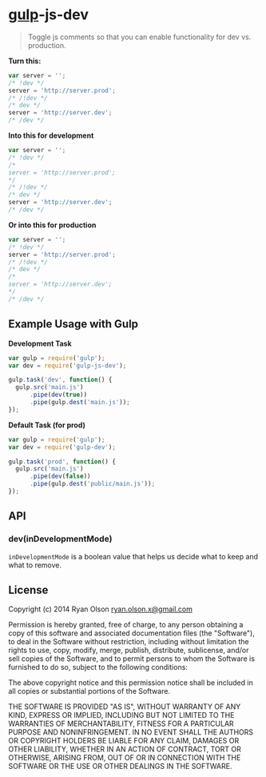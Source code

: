 # [gulp](https://github.com/wearefractal/gulp)-js-dev

> Toggle js comments so that you can enable functionality for dev vs.
> production.

**Turn this:**
```js
var server = '';
/* !dev */
server = 'http://server.prod';
/* /!dev */
/* dev */
server = 'http://server.dev';
/* /dev */
```

**Into this for development**

```js
var server = '';
/* !dev */
/*
server = 'http://server.prod';
*/
/* /!dev */
/* dev */
server = 'http://server.dev';
/* /dev */
```

**Or into this for production**

```js
var server = '';
/* !dev */
server = 'http://server.prod';
/* /!dev */
/* dev */
/*
server = 'http://server.dev';
*/
/* /dev */
```

## Example Usage with Gulp

**Development Task**
```js
var gulp = require('gulp');
var dev = require('gulp-js-dev');

gulp.task('dev', function() {
  gulp.src('main.js')
      .pipe(dev(true))
      .pipe(gulp.dest('main.js'));
});
```
**Default Task (for prod)**
```js
var gulp = require('gulp');
var dev = require('gulp-dev');

gulp.task('prod', function() {
  gulp.src('main.js')
      .pipe(dev(false))
      .pipe(gulp.dest('public/main.js'));
});
```

## API

### dev(inDevelopmentMode)

`inDevelopmentMode` is a boolean value that helps us decide what to keep
and what to remove.

## License

Copyright (c) 2014 Ryan Olson <ryan.olson.x@gmail.com>

Permission is hereby granted, free of charge, to any person obtaining
a copy of this software and associated documentation files (the
"Software"), to deal in the Software without restriction, including
without limitation the rights to use, copy, modify, merge, publish,
distribute, sublicense, and/or sell copies of the Software, and to
permit persons to whom the Software is furnished to do so, subject to
the following conditions:

The above copyright notice and this permission notice shall be
included in all copies or substantial portions of the Software.

THE SOFTWARE IS PROVIDED "AS IS", WITHOUT WARRANTY OF ANY KIND,
EXPRESS OR IMPLIED, INCLUDING BUT NOT LIMITED TO THE WARRANTIES OF
MERCHANTABILITY, FITNESS FOR A PARTICULAR PURPOSE AND
NONINFRINGEMENT. IN NO EVENT SHALL THE AUTHORS OR COPYRIGHT HOLDERS BE
LIABLE FOR ANY CLAIM, DAMAGES OR OTHER LIABILITY, WHETHER IN AN ACTION
OF CONTRACT, TORT OR OTHERWISE, ARISING FROM, OUT OF OR IN CONNECTION
WITH THE SOFTWARE OR THE USE OR OTHER DEALINGS IN THE SOFTWARE.
